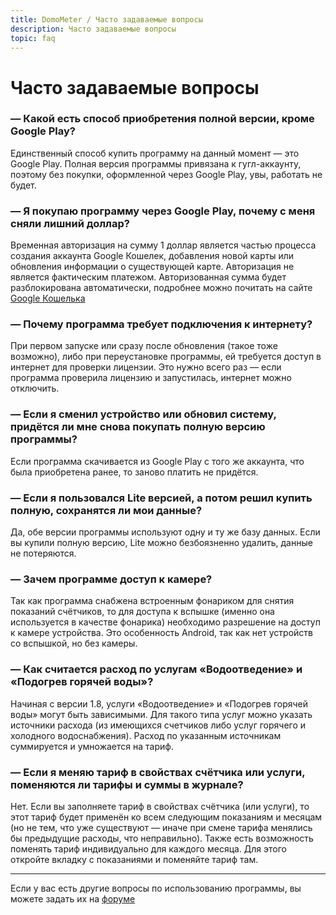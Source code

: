 ```yaml
---
title: DomoMeter / Часто задаваемые вопросы
description: Часто задаваемые вопросы
topic: faq
---
```


# Часто задаваемые вопросы

### — Какой есть способ приобретения полной версии, кроме Google Play?
Единственный способ купить программу на данный момент — это Google Play.
Полная версия программы привязана к гугл-аккаунту, поэтому без покупки, оформленной через Google Play, увы, работать не будет.

### — Я покупаю программу через Google Play, почему с меня сняли лишний доллар?
Временная авторизация на сумму 1 доллар является частью процесса создания аккаунта Google Кошелек, добавления новой карты или обновления информации о существующей карте. 
Авторизация не является фактическим платежом. Авторизованная сумма будет разблокирована автоматически, подробнее можно почитать на сайте <a href="http://support.google.com/wallet/bin/answer.py?hl=ru&topic=8955&answer=98966" target="_blank">Google Кошелька <sup title="Ссылка откроется в новом окне"><i class="fa fa-external-link-square"></i></sup></a>

### — Почему программа требует подключения к интернету?
При первом запуске или сразу после обновления (такое тоже возможно), либо при переустановке программы, ей требуется доступ в интернет для проверки лицензии. Это нужно всего раз &mdash; если программа проверила лицензию и запустилась, интернет можно отключить.

### — Если я сменил устройство или обновил систему, придётся ли мне снова покупать полную версию программы?
Если программа скачивается из Google Play с того же аккаунта, что была приобретена ранее, то заново платить не придётся.

### — Если я пользовался Lite версией, а потом решил купить полную, сохранятся ли мои данные?
Да, обе версии программы используют одну и ту же базу данных. Если вы купили полную версию, Lite можно безбоязненно удалить, данные не потеряются.

### — Зачем программе доступ к камере?
Так как программа снабжена встроенным фонариком для снятия показаний счётчиков, то для доступа к вспышке (именно она используется в качестве фонарика) необходимо разрешение на доступ к камере устройства. Это особенность Android, так как нет устройств со вспышкой, но без камеры.

### — Как считается расход по услугам «Водоотведение» и «Подогрев горячей воды»?
Начиная с версии 1.8, услуги «Водоотведение» и «Подогрев горячей воды» могут быть зависимыми. Для такого типа услуг можно указать источники расхода (из имеющихся счетчиков либо услуг горячего и холодного водоснабжения). Расход по указанным источникам суммируется и умножается на тариф.

### — Если я меняю тариф в свойствах счётчика или услуги, поменяются ли тарифы и суммы в журнале?
Нет. Если вы заполняете тариф в свойствах счётчика (или услуги), то этот тариф будет применён ко всем следующим показаниям и месяцам (но не тем, что уже существуют &mdash; иначе при смене тарифа менялись бы предыдущие расходы, что неправильно). 
Также есть возможность поменять тариф индивидуально для каждого месяца. Для этого откройте вкладку с показаниями и поменяйте тариф там.

<hr>

Если у вас есть другие вопросы по использованию программы, вы можете задать их на <a href="/forum" target="_blank">форуме <sup title="Ссылка откроется в новом окне"><i class="fa fa-external-link-square"></i></sup></a>

